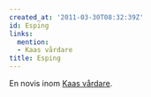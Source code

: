 ```yaml
---
created_at: '2011-03-30T08:32:39Z'
id: Esping
links:
  mention:
  - Kaas vårdare
title: Esping
---
```


En novis inom [Kaas vårdare].

  [Kaas vårdare]: Kaas_vårdare